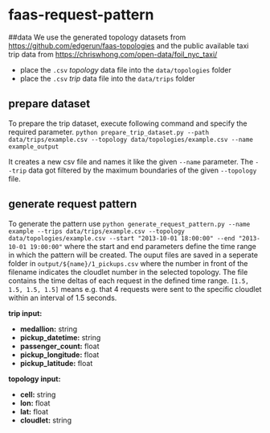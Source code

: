 # faas-request-pattern

##data
We use the generated topology datasets from https://github.com/edgerun/faas-topologies and the public available taxi trip data from https://chriswhong.com/open-data/foil_nyc_taxi/

- place the  `.csv` <i>topology</i> data file into the `data/topologies` folder
- place the `.csv` <i>trip</i> data file into the `data/trips` folder

## prepare dataset

To prepare the trip dataset, execute following command and specify the required parameter.
`python prepare_trip_dataset.py --path data/trips/example.csv --topology data/topologies/example.csv --name example_output`

It creates a new csv file and names it like the given `--name`
parameter. The `--trip` data got filtered by the maximum boundaries of the given `--topology` file.

## generate request pattern
To generate the pattern use `python generate_request_pattern.py --name example --trips data/trips/example.csv --topology data/topologies/example.csv --start "2013-10-01 18:00:00" --end "2013-10-01 19:00:00"` where the start and end parameters define the time range in which the pattern will be created.
The ouput files are saved in a seperate folder in `output/${name}/1_pickups.csv` where the number in front of the filename indicates the cloudlet number in the selected topology. The file contains the time deltas of each request in the defined time range. 
`[1.5, 1.5, 1.5, 1.5]` means e.g. that 4 requests were sent to the specific cloudlet within an interval of 1.5 seconds.

<b>trip input:</b><br>
- <b>medallion:</b> string
- <b>pickup_datetime:</b> string
- <b>passenger_count:</b> float
- <b>pickup_longitude:</b> float
- <b>pickup_latitude:</b> float

<b>topology input:</b><br>
- <b>cell:</b> string
- <b>lon:</b> float
- <b>lat:</b> float
- <b>cloudlet:</b> string